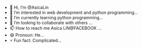 - 👋 Hi, I’m @AsicaLin
- 👀 I’m interested in web  development and python programming...
- 🌱 I’m currently learning python programming...
- 💞️ I’m looking to collaborate with  others ...
- 📫 How to reach me Asica LiN@FACEBOOK ...
- 😄 Pronoun: He...
- ⚡ Fun fact: Complicated...

<!---
AsicaLin/AsicaLin is a ✨ special ✨ repository because its `README.md` (this file) appears on your GitHub profile.
You can click the Preview link to take a look at your changes.
--->

